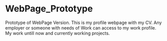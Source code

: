 # WebPage_Prototype
Prototype of WebPage Version.
This is my profile webpage with my CV. 
Any employer or someone with needs of Work can access to my work profile.
My work untill now and currently working projects.